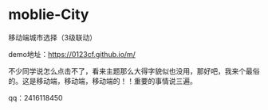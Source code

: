 # moblie-City
移动端城市选择（3级联动）


demo地址：https://0123cf.github.io/m/

不少同学说怎么点击不了，看来主题那么大得字貌似也没用，那好吧，我来个最俗的。这是移动端，移动端，移动端的！！重要的事情说三遍。

qq：2416118450
